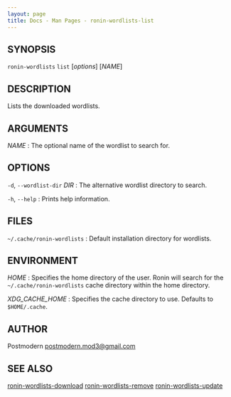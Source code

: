 ```yaml
---
layout: page
title: Docs - Man Pages - ronin-wordlists-list
---
```


## SYNOPSIS

`ronin-wordlists` `list` [*options*] [*NAME*]

## DESCRIPTION

Lists the downloaded wordlists.

## ARGUMENTS

*NAME*
: The optional name of the wordlist to search for.

## OPTIONS

`-d`, `--wordlist-dir` *DIR*
: The alternative wordlist directory to search.

`-h`, `--help`
: Prints help information.

## FILES

`~/.cache/ronin-wordlists`
: Default installation directory for wordlists.

## ENVIRONMENT

*HOME*
: Specifies the home directory of the user. Ronin will search for the
  `~/.cache/ronin-wordlists` cache directory within the home directory.

*XDG_CACHE_HOME*
: Specifies the cache directory to use. Defaults to `$HOME/.cache`.

## AUTHOR

Postmodern <postmodern.mod3@gmail.com>

## SEE ALSO

[ronin-wordlists-download](ronin-wordlists-download.1.html) [ronin-wordlists-remove](ronin-wordlists-remove.1.html) [ronin-wordlists-update](ronin-wordlists-update.1.html)

